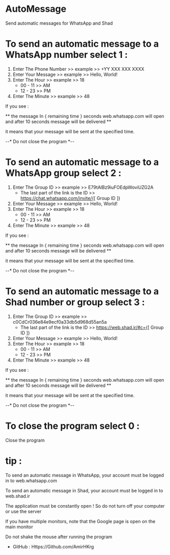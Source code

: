 # AutoMessage
Send automatic messages for WhatsApp and Shad

# To send an automatic message to a WhatsApp number       select 1 :
  1) Enter The Phone Number >> example >> +YY XXX XXX XXXX
  2) Enter Your Message     >> example >> Hello, World!
  3) Enter The Hour         >> example >> 18
      * 00 - 11 >> AM
      * 12 - 23 >> PM
  4) Enter The Minute       >> example >> 48
  
  If you see : 
  
  ** the message In { remaining time } seconds web.whatsapp.com will open and after 10 seconds message will be delivered ** 
  
  it means that your message will be sent at the specified time.
  
  --* Do not close the program *--

# To send an automatic message to a WhatsApp group        select 2 :
  1) Enter The Group ID     >> example >> E79tAlBz9iuFOEdpWoviUZG2A 
      * The last part of the link is the ID >> https://chat.whatsapp.com/invite/{[ Group ID ]}
  2) Enter Your Message     >> example >> Hello, World!
  3) Enter The Hour         >> example >> 18
      * 00 - 11 >> AM
      * 12 - 23 >> PM
  4) Enter The Minute       >> example >> 48
    
  If you see : 
  
  ** the message In { remaining time } seconds web.whatsapp.com will open and after 10 seconds message will be delivered ** 
  
  it means that your message will be sent at the specified time.
  
  --* Do not close the program *--
    
# To send an automatic message to a Shad number or group  select 3 :
  1) Enter The Group ID      >> example >> c0CdCr036e84e9ecf0a33db5d968d55an5a
      * The last part of the link is the ID >> https://web.shad.ir/#c={[ Group ID ]}
  2) Enter Your Message     >> example >> Hello, World!
  3) Enter The Hour         >> example >> 18
      * 00 - 11 >> AM
      * 12 - 23 >> PM
  4) Enter The Minute       >> example >> 48
  
  If you see : 
  
   ** the message In { remaining time } seconds web.whatsapp.com will open and after 10 seconds message will be delivered ** 
   
  it means that your message will be sent at the specified time.
  
  --* Do not close the program *--
    
# To close the program                                    select 0 :

  Close the program
  
  
# tip :
  To send an automatic message in WhatsApp, your account must be logged in to web.whatsapp.com
  
  To send an automatic message in Shad, your account must be logged in to web.shad.ir
  
  The application must be constantly open ! So do not turn off your computer or use the server
  
  If you have multiple monitors, note that the Google page is open on the main monitor
  
  Do not shake the mouse after running the program
 
* GitHub : Https://Github.com/AmirHKrg
